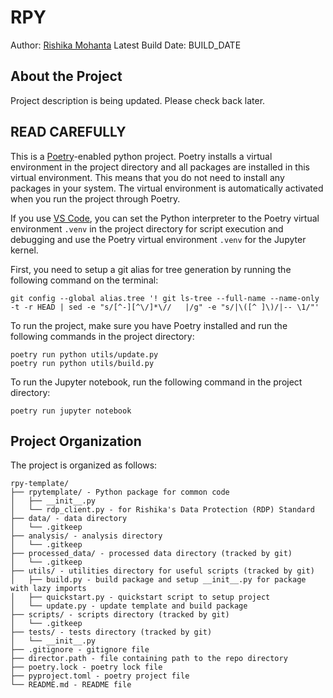 # RPY

<!-- badges: start -->
<!-- badges: end -->

Author: [Rishika Mohanta](https://neurorishika.github.io/)
Latest Build Date: BUILD_DATE

## About the Project

Project description is being updated. Please check back later.

## READ CAREFULLY

This is a [Poetry](https://python-poetry.org/)-enabled python project. Poetry installs a virtual environment in the project directory and all packages are installed in this virtual environment. This means that you do not need to install any packages in your system. The virtual environment is automatically activated when you run the project through Poetry. 

If you use [VS Code](https://code.visualstudio.com/), you can set the Python interpreter to the Poetry virtual environment `.venv` in the project directory for script execution and debugging and use the Poetry virtual environment `.venv` for the Jupyter kernel.

First, you need to setup a git alias for tree generation by running the following command on the terminal:

```
git config --global alias.tree '! git ls-tree --full-name --name-only -t -r HEAD | sed -e "s/[^-][^\/]*\//   |/g" -e "s/|\([^ ]\)/|-- \1/"'
```

To run the project, make sure you have Poetry installed and run the following commands in the project directory:

```
poetry run python utils/update.py
poetry run python utils/build.py
```

To run the Jupyter notebook, run the following command in the project directory:

```
poetry run jupyter notebook
```

## Project Organization

The project is organized as follows:

```
rpy-template/
├── rpytemplate/ - Python package for common code
│   ├── __init__.py
│   └── rdp_client.py - for Rishika's Data Protection (RDP) Standard
├── data/ - data directory
│   └── .gitkeep
├── analysis/ - analysis directory
│   └── .gitkeep
├── processed_data/ - processed data directory (tracked by git)
│   └── .gitkeep
├── utils/ - utilities directory for useful scripts (tracked by git)
│   ├── build.py - build package and setup __init__.py for package with lazy imports
│   ├── quickstart.py - quickstart script to setup project
│   └── update.py - update template and build package
├── scripts/ - scripts directory (tracked by git)
│   └── .gitkeep
├── tests/ - tests directory (tracked by git)
│   └── __init__.py
├── .gitignore - gitignore file
├── director.path - file containing path to the repo directory
├── poetry.lock - poetry lock file
├── pyproject.toml - poetry project file
└── README.md - README file
```